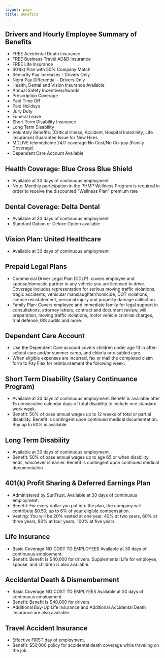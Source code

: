 ```yaml
---
layout: page
title: Benefits
---
```


## Drivers and Hourly Employee Summary of Benefits

* FREE Accidental Death Insurance
* FREE Business Travel AD&amp;D Insurance
* FREE Life Insurance
* 401(k) Plan with 50% Company Match
* Seniority Pay Increases - Drivers Only
* Night Pay Differential - Drivers Only
* Health, Dental and Vision Insurance Available
* Annual Safety Incentives/Awards
* Prescription Coverage
* Paid Time Off
* Paid Holidays
* Jury Duty
* Funeral Leave
* Short Term Disability Insurance
* Long Term Disability
* Voluntary Benefits: (Critical Illness, Accident, Hospital Indemnity, Life Insurance) Guarantee Issue for New Hires
* MDLIVE telemedicine 24/7 coverage No Cost/No Co-pay (Family Coverage)
* Dependent Care Account Available

## Health Coverage: Blue Cross Blue Shield

* Available at 30 days of continuous employment
* Note: Monthly participation in the PHMP Wellness Program is required in order to receive the discounted "Wellness Plan" premium rate

## Dental Coverage: Delta Dental

* Available at 30 days of continuous employment
* Standard Option or Deluxe Option available

## Vision Plan: United Healthcare

* Available at 30 days of continuous employment

## Prepaid Legal Plans

* Commercial Driver Legal Plan (CDLP): covers employee and spouse/domestic partner in any vehicle you are licensed to drive. Coverage includes representation for serious moving traffic violations, tragic accidents, vehicular manslaughter/homicide, DOT violations, license reinstatement, personal injury and property damage collection.
* Family Plan: Covers employee and immediate family for legal support in consultations, attorney letters, contract and document review, will preparation, moving traffic violations, motor vehicle criminal charges, trial defense, IRS audits and more.

## Dependent Care Account

* Use the Dependent Care account covers children under age 13 in after-school care and/or summer camp, and elderly or disabled care.
* When eligible expenses are incurred, fax or mail the completed claim form to Pay Flex for reimbursement the following week.

## Short Term Disability (Salary Continuance Program)

* Available at 30 days of continuous employment. Benefit is available after 15 consecutive calendar days of total disability to include one standard work week.
* Benefit: 50% of base annual wages up to 12 weeks of total or partial disability. Benefit is contingent upon continued medical documentation. Buy up to 60% is available.

## Long Term Disability

* Available at 30 days of continuous employment.
* Benefit: 50% of base annual wages up to age 65 or when disability ends, whichever is earlier. Benefit is contingent upon continued medical documentation.

## 401(k) Profit Sharing & Deferred Earnings Plan

* Administered by SunTrust. Available at 30 days of continuous employment.
* Benefit: For every dollar you put into the plan, the company will contribute $0.50, up to 6% of your eligible compensation.
* Vesting: You will be 20% vested at one year, 40% at two years, 60% at three years, 80% at four years, 100% at five years.

## Life Insurance

* Basic Coverage NO COST TO EMPLOYEES Available at 30 days of continuous employment.
* Benefit: Benefit is $40,000 for drivers. Supplemental Life for employee, spouse, and children is also available.

## Accidental Death & Dismemberment

* Basic Coverage NO COST TO EMPLYEES Available at 30 days of continuous employment.
* Benefit: Benefit is $40,000 for drivers.
* Additional Buy-Up Life Insurance and Additional Accidental Death Insurance are also available.

## Travel Accident Insurance

* Effective FIRST day of employment.
* Benefit: $50,000 policy for accidental death coverage while traveling on the job.
